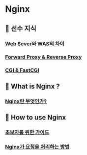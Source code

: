 # Nginx
## 📝 선수 지식
### [Web Sever와 WAS의 차이](https://github.com/ChaejinE/Study/wiki/Web-Server-&-WAS)
### [Forward Proxy & Reverse Proxy](https://github.com/ChaejinE/Study/wiki/Forward-Proxy-&-Reverse-Proxy)
### [CGI & FastCGI](https://github.com/ChaejinE/Study/wiki/CGI-&-FastCGI)

## 📝 What is Nginx ?
### [Nginx란 무엇인가?](https://github.com/ChaejinE/Study/wiki/Nginx%EB%9E%80-%EB%AC%B4%EC%97%87%EC%9D%B8%EA%B0%80%3F)

## 📝 How to use Nginx
### [초보자를 위한 가이드](https://github.com/ChaejinE/Study/wiki/Guide-for-beginner)
### [Nginx가 요청을 처리하는 방법](https://github.com/ChaejinE/Study/wiki/Nginx가-요청을-처리하는-방법)
